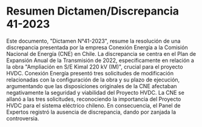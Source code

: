 # Resumen Dictamen/Discrepancia 41-2023
Este documento, "Dictamen N°41-2023", resume la resolución de una discrepancia presentada por la empresa Conexión Energía a la Comisión Nacional de Energía (CNE) en Chile. La discrepancia se centra en el Plan de Expansión Anual de la Transmisión de 2022, específicamente en relación a la obra "Ampliación en S/E Kimal 220 kV (IM)", crucial para el proyecto HVDC. Conexión Energía presentó tres solicitudes de modificación relacionadas con la configuración de la obra y su plazo de ejecución, argumentando que las disposiciones originales de la CNE afectaban negativamente la seguridad y viabilidad del Proyecto HVDC. La CNE se allanó a las tres solicitudes, reconociendo la importancia del Proyecto HVDC para el sistema eléctrico chileno. En consecuencia, el Panel de Expertos registró la ausencia de discrepancia, dando por zanjada la controversia.